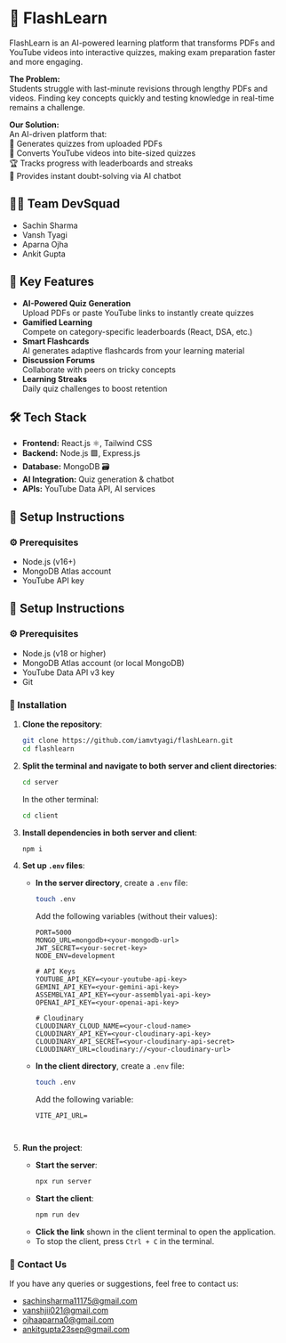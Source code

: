 # 🚀 FlashLearn

FlashLearn is an AI-powered learning platform that transforms PDFs and YouTube videos into interactive quizzes, making exam preparation faster and more engaging. 

**The Problem:**  
Students struggle with last-minute revisions through lengthy PDFs and videos. Finding key concepts quickly and testing knowledge in real-time remains a challenge.

**Our Solution:**  
An AI-driven platform that:  
📄 Generates quizzes from uploaded PDFs  
🎥 Converts YouTube videos into bite-sized quizzes  
🏆 Tracks progress with leaderboards and streaks  
🤖 Provides instant doubt-solving via AI chatbot  

## 👨‍💻 Team DevSquad
- Sachin Sharma  
- Vansh Tyagi  
- Aparna Ojha  
- Ankit Gupta  

## 🌟 Key Features
- **AI-Powered Quiz Generation**  
  Upload PDFs or paste YouTube links to instantly create quizzes  
- **Gamified Learning**  
  Compete on category-specific leaderboards (React, DSA, etc.)  
- **Smart Flashcards**  
  AI generates adaptive flashcards from your learning material  
- **Discussion Forums**  
  Collaborate with peers on tricky concepts  
- **Learning Streaks**  
  Daily quiz challenges to boost retention  

## 🛠 Tech Stack
- **Frontend:** React.js ⚛, Tailwind CSS  
- **Backend:** Node.js 🟩, Express.js  
- **Database:** MongoDB 🗃  
- **AI Integration:** Quiz generation & chatbot  
- **APIs:** YouTube Data API, AI services  

## 🔧 Setup Instructions

### ⚙ Prerequisites
- Node.js (v16+)  
- MongoDB Atlas account  
- YouTube API key  

## 🔧 Setup Instructions

### ⚙ Prerequisites
- Node.js (v18 or higher)
- MongoDB Atlas account (or local MongoDB)
- YouTube Data API v3 key
- Git

### 🚀 Installation

1. **Clone the repository**:
   ```bash
   git clone https://github.com/iamvtyagi/flashLearn.git
   cd flashlearn
   ```

2. **Split the terminal and navigate to both server and client directories**:
   ```bash
   cd server
   ```
   In the other terminal:
   ```bash
   cd client
   ```

3. **Install dependencies in both server and client**:
   ```bash
   npm i
   ```

4. **Set up `.env` files**:
   - **In the server directory**, create a `.env` file:
     ```bash
     touch .env
     ```
     Add the following variables (without their values):
     ```env
     PORT=5000
     MONGO_URL=mongodb+<your-mongodb-url>
     JWT_SECRET=<your-secret-key>
     NODE_ENV=development

     # API Keys
     YOUTUBE_API_KEY=<your-youtube-api-key>
     GEMINI_API_KEY=<your-gemini-api-key>
     ASSEMBLYAI_API_KEY=<your-assemblyai-api-key>
     OPENAI_API_KEY=<your-openai-api-key>

     # Cloudinary
     CLOUDINARY_CLOUD_NAME=<your-cloud-name>
     CLOUDINARY_API_KEY=<your-cloudinary-api-key>
     CLOUDINARY_API_SECRET=<your-cloudinary-api-secret>
     CLOUDINARY_URL=cloudinary://<your-cloudinary-url>
     ```

   - **In the client directory**, create a `.env` file:
     ```bash
     touch .env
     ```
     Add the following variable:
     ```env
     VITE_API_URL=
     


5. **Run the project**:
   - **Start the server**:
     ```bash
     npx run server
     ```
   - **Start the client**:
     ```bash
     npm run dev
     ```
   - **Click the link** shown in the client terminal to open the application.
   - To stop the client, press `Ctrl + C` in the terminal.
  

### 📩 Contact Us
If you have any queries or suggestions, feel free to contact us:
- sachinsharma11175@gmail.com
- vanshjii021@gmail.com
- ojhaaparna0@gmail.com
- ankitgupta23sep@gmail.com
